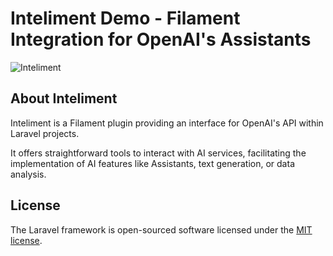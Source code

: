 # Inteliment Demo - Filament Integration for OpenAI's Assistants

![Inteliment](https://user-images.githubusercontent.com/77644584/282675849-872f76c6-9247-4180-9af7-140fb9c53c33.png)

## About Inteliment

Inteliment is a Filament plugin providing an interface for OpenAI's API within Laravel projects.

It offers straightforward tools to interact with AI services, facilitating the implementation of AI features like Assistants, text generation, or data analysis.

## License

The Laravel framework is open-sourced software licensed under the [MIT license](https://opensource.org/licenses/MIT).
